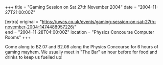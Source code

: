 +++
title = "Gaming Session on Sat 27th November 2004"
date = "2004-11-27T21:00:00Z"

[extra]
original = "https://uwcs.co.uk/events/gaming-session-on-sat-27th-november-2004-1474488957226/"    
end = "2004-11-28T04:00:00Z"
location = "Physics Concourse Computer Rooms"
+++

Come along to B2.07 and B2.08 along the Physics Concourse for 6 hours of gaming mayhem. We usually meet in "The Bar" an hour before for food and drinks to keep us fuelled up\!

